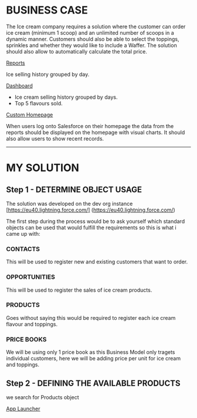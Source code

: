 # BUSINESS CASE

The Ice cream company requires a solution where the customer can order ice cream (minimum 1 scoop) and an unlimited number of scoops in a dynamic manner. Customers should also be able to select the toppings, sprinkles and whether they would like to include a Waffer. The solution should also allow to automatically calculate the total price.

<u> Reports </u>

Ice selling history grouped by day.

<u> Dashboard </u>

- Ice cream selling history grouped by days.
- Top 5 flavours sold.

<u> Custom Homepage </u>

When users log onto Salesforce on their homepage the data from the reports should be displayed on the homepage with visual charts. It should also allow users to show recent records.

<hr>

# MY SOLUTION

## Step 1 - DETERMINE OBJECT USAGE

The solution was developed on the dev org instance [https://eu40.lightning.force.com/] (https://eu40.lightning.force.com/)

The first step during the process would be to ask yourself which standard objects can be used that would fulfill the requirements so this is what i came up with:

### CONTACTS

This will be used to register new and existing customers that want to order.

### OPPORTUNITIES

This will be used to register the sales of ice cream products.

### PRODUCTS

Goes without saying this would be required to register each ice cream flavour and toppings.

### PRICE BOOKS

We will be using only 1 price book as this Business Model only tragets individual customers, here we will be adding price per unit for ice cream and toppings.

## Step 2 - DEFINING THE AVAILABLE PRODUCTS

we search for Products object

[App Launcher](https://github.com/salv236/Salesforce-projects-and-challenges.git/images/app-launcher.png)



